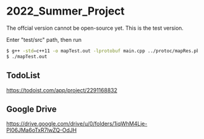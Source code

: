 # 2022_Summer_Project


The offcial version cannot be open-source yet. This is the test version.

Enter "test/src" path, then run

```bash
$ g++ -std=c++11 -o mapTest.out -lprotobuf main.cpp ../protoc/mapRes.pb.cc lib.cpp helpFunc.cpp FuncInfo.cpp
$ ./mapTest.out
```



## TodoList
https://todoist.com/app/project/2291168832

## Google Drive
https://drive.google.com/drive/u/0/folders/1iqWhM4Lje-PI06JMa6oTxR7lwZQ-OdJH

